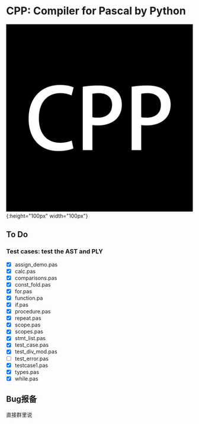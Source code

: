# CPP: Compiler for Pascal by Python

![CPP-logo](assets/CPP-logo.jpg){:height="100px" width="100px"}

## To Do

### Test cases: test the AST and PLY

- [x] assign_demo.pas
- [x] calc.pas
- [x] comparisons.pas
- [x] const_fold.pas
- [x] for.pas
- [x] function.pa
- [x] if.pas
- [x] procedure.pas
- [x] repeat.pas
- [x] scope.pas
- [x] scopes.pas
- [x] stmt_list.pas
- [x] test_case.pas
- [x] test_div_mod.pas
- [ ] test_error.pas
- [x] testcase1.pas
- [x] types.pas
- [x] while.pas

## Bug报备

直接群里说



